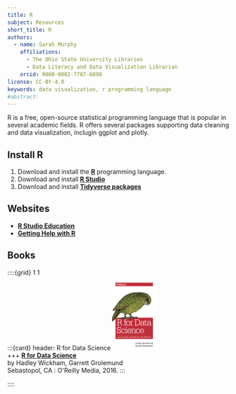 ```yaml
---
title: R
subject: Resources
short_title: R
authors:
  - name: Sarah Murphy
    affiliations:
      - The Ohio State University Libraries
      - Data Literacy and Data Visualization Librarian
    orcid: 0000-0002-7787-6890
license: CC-BY-4.0
keywords: data visualization, r programming language
#abstract: 
---
```

R is a free, open-source statistical programming language that is popular in several academic fields. R offers several packages supporting data cleaning and data visualization, inclugin ggplot and plotly. 

## Install R
1. Download and install the __[R](https://cran.case.edu/)__ programming language.
2. Download and install __[R Studio](https://posit.co)__
3. Download and install __[Tidyverse packages](https://www.tidyverse.org/packages/)__

## Websites
* __[R Studio Education](https://education.rstudio.com/)__
* __[Getting Help with R](https://www.r-project.org/help.html)__

## Books

::::{grid} 1 1 

:::{card}
header: R for Data Science
![R for Data Science cover](images/Cover_RForDataScience_small.png)  
+++
__[R for Data Science](https://library-ohio-state-edu.proxy.lib.ohio-state.edu/record=b9493427~S7)__    
by Hadley Wickham, Garrett Grolemund  
Sebastopol, CA : O'Reilly Media, 2016.
:::

::::

